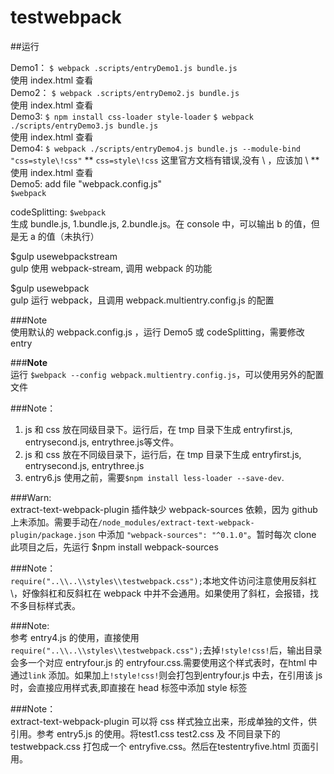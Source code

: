 # testwebpack
##运行  

Demo1： `$ webpack .scripts/entryDemo1.js bundle.js`  
		使用 index.html 查看  
Demo2： `$ webpack .scripts/entryDemo2.js bundle.js`  
		使用 index.html 查看  
Demo3:  `$ npm install css-loader style-loader`
	    `$ webpack ./scripts/entryDemo3.js bundle.js`  
	    使用 index.html 查看  
Demo4:  `$ webpack ./scripts/entryDemo4.js bundle.js --module-bind "css=style\!css"`
		** `css=style\!css` 这里官方文档有错误,没有 \ ，应该加 \ **  
		使用 index.html 查看  
Demo5: 	add file "webpack.config.js"  
		`$webpack`  

codeSplitting:  `$webpack`  
		生成 bundle.js, 1.bundle.js, 2.bundle.js。在 console 中，可以输出 b 的值，但是无 a 的值（未执行）  

$gulp usewebpackstream  
	gulp 使用 webpack-stream, 调用 webpack 的功能  

$gulp usewebpack  
	gulp 运行 webpack，且调用 webpack.multientry.config.js 的配置  
	
###Note  
	使用默认的 webpack.config.js ，运行 Demo5 或 codeSplitting，需要修改 entry  

###**Note**  
  	运行 `$webpack --config webpack.multientry.config.js`，可以使用另外的配置文件  

###Note：  

1. js 和 css 放在同级目录下。运行后，在 tmp 目录下生成 entryfirst.js, entrysecond.js, entrythree.js等文件。  
2. js 和 css 放在不同级目录下，运行后，在 tmp 目录下生成 entryfirst.js, entrysecond.js, entrythree.js  
3. entry6.js 使用之前，需要`$npm install less-loader --save-dev`.

###Warn:	 
extract-text-webpack-plugin 插件缺少 webpack-sources 依赖，因为 github 上未添加。需要手动在`/node_modules/extract-text-webpack-plugin/package.json` 中添加 `"webpack-sources": "^0.1.0"`。暂时每次 clone 此项目之后，先运行 $npm install webpack-sources

###Note：	
`require("..\\..\\styles\\testwebpack.css");`本地文件访问注意使用反斜杠\\，好像斜杠和反斜杠在 webpack 中并不会通用。如果使用了斜杠，会报错，找不多目标样式表。

###Note:  
参考 entry4.js 的使用，直接使用 `require("..\\..\\styles\\testwebpack.css");`去掉`!style!css!`后，输出目录会多一个对应 entryfour.js 的 entryfour.css.需要使用这个样式表时，在html 中通过`link` 添加。如果加上`!style!css!`则会打包到entryfour.js 中去，在引用该 js 时，会直接应用样式表,即直接在 head 标签中添加 style 标签
	
###Note：	
extract-text-webpack-plugin 可以将 css 样式独立出来，形成单独的文件，供引用。参考 entry5.js 的使用。将test1.css test2.css 及 不同目录下的testwebpack.css 打包成一个 entryfive.css。然后在testentryfive.html 页面引用。		

